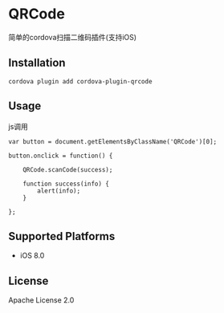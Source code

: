 # QRCode

简单的cordova扫描二维码插件(支持iOS)


## Installation
```
cordova plugin add cordova-plugin-qrcode
```

## Usage
js调用

```
var button = document.getElementsByClassName('QRCode')[0];

button.onclick = function() {

    QRCode.scanCode(success);

    function success(info) {
        alert(info);
    }
    
};
```

## Supported Platforms

- iOS 8.0

## License

Apache License 2.0

